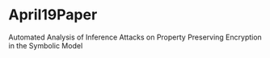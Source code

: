 # April19Paper
Automated Analysis of Inference Attacks on Property Preserving Encryption in the Symbolic Model
